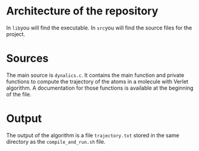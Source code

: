 # Architecture of the repository

In `lib`you will find the executable.
In `src`you will find the source files for the project.

# Sources

The main source is `dynalics.c`. It contains the main function and private functions to compute the trajectory of the atoms in a molecule with Verlet algorithm. A documentation for those functions is available at the beginning of the file.

# Output

The output of the algorithm is a file `trajectory.txt` stored in the same directory as the `compile_and_run.sh` file.